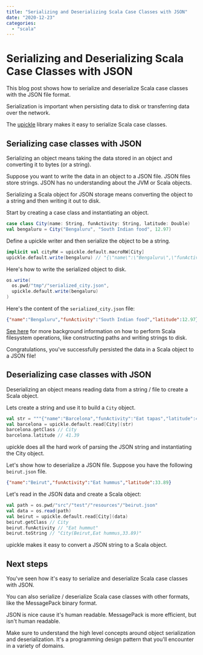 ```yaml
---
title: "Serializing and Deserializing Scala Case Classes with JSON"
date: "2020-12-23"
categories: 
  - "scala"
---
```


# Serializing and Deserializing Scala Case Classes with JSON

This blog post shows how to serialize and deserialize Scala case classes with the JSON file format.

Serialization is important when persisting data to disk or transferring data over the network.

The [upickle](https://github.com/lihaoyi/upickle) library makes it easy to serialize Scala case classes.

## Serializing case classes with JSON

Serializing an object means taking the data stored in an object and converting it to bytes (or a string).

Suppose you want to write the data in an object to a JSON file. JSON files store strings. JSON has no understanding about the JVM or Scala objects.

Serializing a Scala object for JSON storage means converting the object to a string and then writing it out to disk.

Start by creating a case class and instantiating an object.

```scala
case class City(name: String, funActivity: String, latitude: Double)
val bengaluru = City("Bengaluru", "South Indian food", 12.97)
```

Define a upickle writer and then serialize the object to be a string.

```scala
implicit val cityRW = upickle.default.macroRW[City]
upickle.default.write(bengaluru) // "{\"name\":\"Bengaluru\",\"funActivity\":\"South Indian food\",\"latitude\":12.97}"
```

Here's how to write the serialized object to disk.

```scala
os.write(
  os.pwd/"tmp"/"serialized_city.json",
  upickle.default.write(bengaluru)
)
```

Here's the content of the `serialized_city.json` file:

```json
{"name":"Bengaluru","funActivity":"South Indian food","latitude":12.97}
```

[See here](https://mungingdata.com/scala/filesystem-paths-move-copy-list-delete-folders/) for more background information on how to perform Scala filesystem operations, like constructing paths and writing strings to disk.

Congratulations, you've successfully persisted the data in a Scala object to a JSON file!

## Deserializing case classes with JSON

Deserializing an object means reading data from a string / file to create a Scala object.

Lets create a string and use it to build a `City` object.

```scala
val str = """{"name":"Barcelona","funActivity":"Eat tapas","latitude":41.39}"""
val barcelona = upickle.default.read[City](str)
barcelona.getClass // City
barcelona.latitude // 41.39
```

upickle does all the hard work of parsing the JSON string and instantiating the City object.

Let's show how to deserialize a JSON file. Suppose you have the following `beirut.json` file.

```json
{"name":"Beirut","funActivity":"Eat hummus","latitude":33.89}
```

Let's read in the JSON data and create a Scala object:

```scala
val path = os.pwd/"src"/"test"/"resources"/"beirut.json"
val data = os.read(path)
val beirut = upickle.default.read[City](data)
beirut.getClass // City
beirut.funActivity // "Eat hummut"
beirut.toString // "City(Beirut,Eat hummus,33.89)"
```

upickle makes it easy to convert a JSON string to a Scala object.

## Next steps

You've seen how it's easy to serialize and deserialize Scala case classes with JSON.

You can also serialize / deserialize Scala case classes with other formats, like the MessagePack binary format.

JSON is nice cause it's human readable. MessagePack is more efficient, but isn't human readable.

Make sure to understand the high level concepts around object serialization and deserialization. It's a programming design pattern that you'll encounter in a variety of domains.
